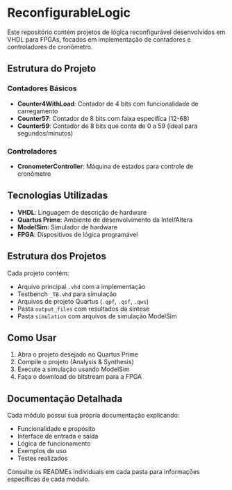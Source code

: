 # ReconfigurableLogic

Este repositório contém projetos de lógica reconfigurável desenvolvidos em VHDL para FPGAs, focados em implementação de contadores e controladores de cronômetro.

## Estrutura do Projeto

### Contadores Básicos
- **Counter4WithLoad**: Contador de 4 bits com funcionalidade de carregamento
- **Counter57**: Contador de 8 bits com faixa específica (12-68)
- **Counter59**: Contador de 8 bits que conta de 0 a 59 (ideal para segundos/minutos)

### Controladores
- **CronometerController**: Máquina de estados para controle de cronômetro

## Tecnologias Utilizadas

- **VHDL**: Linguagem de descrição de hardware
- **Quartus Prime**: Ambiente de desenvolvimento da Intel/Altera
- **ModelSim**: Simulador de hardware
- **FPGA**: Dispositivos de lógica programável

## Estrutura dos Projetos

Cada projeto contém:
- Arquivo principal `.vhd` com a implementação
- Testbench `_TB.vhd` para simulação
- Arquivos de projeto Quartus (`.qpf`, `.qsf`, `.qws`)
- Pasta `output_files` com resultados da síntese
- Pasta `simulation` com arquivos de simulação ModelSim

## Como Usar

1. Abra o projeto desejado no Quartus Prime
2. Compile o projeto (Analysis & Synthesis)
3. Execute a simulação usando ModelSim
4. Faça o download do bitstream para a FPGA

## Documentação Detalhada

Cada módulo possui sua própria documentação explicando:
- Funcionalidade e propósito
- Interface de entrada e saída
- Lógica de funcionamento
- Exemplos de uso
- Testes realizados

Consulte os READMEs individuais em cada pasta para informações específicas de cada módulo.
